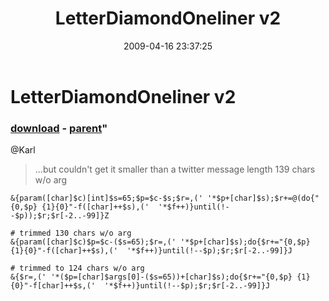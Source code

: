 ﻿---
pid:            1041
parent:         1039
children:       
poster:         Robert Robelo
title:          LetterDiamondOneliner v2
date:           2009-04-16 23:37:25
format:         posh
---

# LetterDiamondOneliner v2

### [download](1041.ps1) - [parent](1039.md)"

@Karl
> ...but couldn't get it smaller than a twitter message length
139 chars w/o arg

```posh
&{param([char]$c)[int]$s=65;$p=$c-$s;$r=,(' '*$p+[char]$s);$r+=@(do{"{0,$p} {1}{0}"-f([char]++$s),('  '*$f++)}until(!--$p));$r;$r[-2..-99]}Z

# trimmed 130 chars w/o arg
&{param([char]$c)$p=$c-($s=65);$r=,(' '*$p+[char]$s);do{$r+="{0,$p} {1}{0}"-f([char]++$s),('  '*$f++)}until(!--$p);$r;$r[-2..-99]}J

# trimmed to 124 chars w/o arg
&{$r=,(' '*($p=[char]$args[0]-($s=65))+[char]$s);do{$r+="{0,$p} {1}{0}"-f[char]++$s,('  '*$f++)}until(!--$p);$r;$r[-2..-99]}J

```
